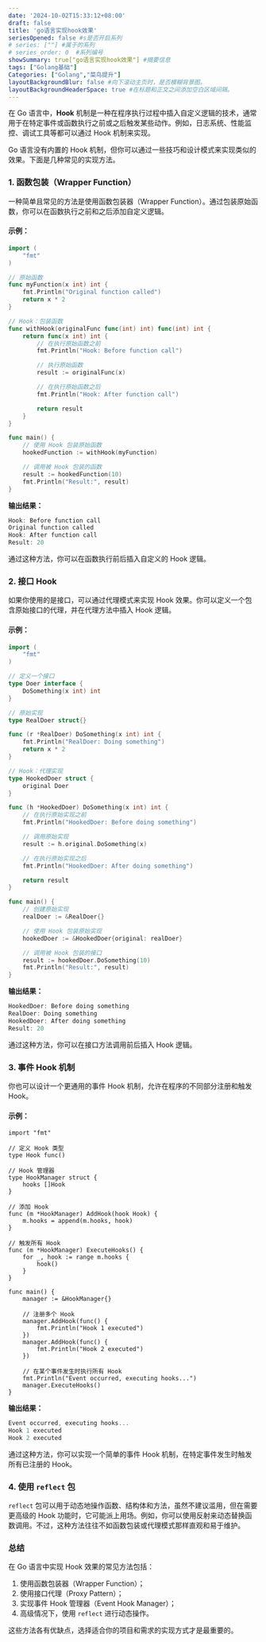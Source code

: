 ```yaml
---
date: '2024-10-02T15:33:12+08:00'
draft: false
title: 'go语言实现hook效果'
seriesOpened: false #s是否开启系列
# series: [""] #属于的系列 
# series_order: 0  #系列编号
showSummary: true["go语言实现hook效果"] #摘要信息
tags: ["Golang基础"]
Categories: ["Golang","菜鸟提升"]
layoutBackgroundBlur: false #向下滚动主页时，是否模糊背景图。
layoutBackgroundHeaderSpace: true #在标题和正文之间添加空白区域间隔。
---
```


在 Go 语言中，**Hook** 机制是一种在程序执行过程中插入自定义逻辑的技术，通常用于在特定事件或函数执行之前或之后触发某些动作。例如，日志系统、性能监控、调试工具等都可以通过 Hook 机制来实现。

Go 语言没有内置的 Hook 机制，但你可以通过一些技巧和设计模式来实现类似的效果。下面是几种常见的实现方法。

### 1. **函数包装（Wrapper Function）**

一种简单且常见的方法是使用函数包装器（Wrapper Function）。通过包装原始函数，你可以在函数执行之前和之后添加自定义逻辑。

#### 示例：

```go
import (
    "fmt"
)

// 原始函数
func myFunction(x int) int {
    fmt.Println("Original function called")
    return x * 2
}

// Hook：包装函数
func withHook(originalFunc func(int) int) func(int) int {
    return func(x int) int {
        // 在执行原始函数之前
        fmt.Println("Hook: Before function call")

        // 执行原始函数
        result := originalFunc(x)

        // 在执行原始函数之后
        fmt.Println("Hook: After function call")

        return result
    }
}

func main() {
    // 使用 Hook 包装原始函数
    hookedFunction := withHook(myFunction)

    // 调用被 Hook 包装的函数
    result := hookedFunction(10)
    fmt.Println("Result:", result)
}
```

**输出结果：**

```c
Hook: Before function call
Original function called
Hook: After function call
Result: 20
```

通过这种方法，你可以在函数执行前后插入自定义的 Hook 逻辑。

### 2. **接口 Hook**

如果你使用的是接口，可以通过代理模式来实现 Hook 效果。你可以定义一个包含原始接口的代理，并在代理方法中插入 Hook 逻辑。

#### 示例：

```go
import (
    "fmt"
)

// 定义一个接口
type Doer interface {
    DoSomething(x int) int
}

// 原始实现
type RealDoer struct{}

func (r *RealDoer) DoSomething(x int) int {
    fmt.Println("RealDoer: Doing something")
    return x * 2
}

// Hook：代理实现
type HookedDoer struct {
    original Doer
}

func (h *HookedDoer) DoSomething(x int) int {
    // 在执行原始实现之前
    fmt.Println("HookedDoer: Before doing something")

    // 调用原始实现
    result := h.original.DoSomething(x)

    // 在执行原始实现之后
    fmt.Println("HookedDoer: After doing something")

    return result
}

func main() {
    // 创建原始实现
    realDoer := &RealDoer{}

    // 使用 Hook 包装原始实现
    hookedDoer := &HookedDoer{original: realDoer}

    // 调用被 Hook 包装的接口
    result := hookedDoer.DoSomething(10)
    fmt.Println("Result:", result)
}
```

**输出结果：**

```c
HookedDoer: Before doing something
RealDoer: Doing something
HookedDoer: After doing something
Result: 20
```

通过这种方法，你可以在接口方法调用前后插入 Hook 逻辑。

### 3. **事件 Hook 机制**

你也可以设计一个更通用的事件 Hook 机制，允许在程序的不同部分注册和触发 Hook。

#### 示例：

```Golang
import "fmt"

// 定义 Hook 类型
type Hook func()

// Hook 管理器
type HookManager struct {
    hooks []Hook
}

// 添加 Hook
func (m *HookManager) AddHook(hook Hook) {
    m.hooks = append(m.hooks, hook)
}

// 触发所有 Hook
func (m *HookManager) ExecuteHooks() {
    for _, hook := range m.hooks {
        hook()
    }
}

func main() {
    manager := &HookManager{}

    // 注册多个 Hook
    manager.AddHook(func() {
        fmt.Println("Hook 1 executed")
    })
    manager.AddHook(func() {
        fmt.Println("Hook 2 executed")
    })

    // 在某个事件发生时执行所有 Hook
    fmt.Println("Event occurred, executing hooks...")
    manager.ExecuteHooks()
}
```

**输出结果：**

```c
Event occurred, executing hooks...
Hook 1 executed
Hook 2 executed
```

通过这种方法，你可以实现一个简单的事件 Hook 机制，在特定事件发生时触发所有已注册的 Hook。

### 4. **使用 `reflect` 包**

`reflect` 包可以用于动态地操作函数、结构体和方法，虽然不建议滥用，但在需要更高级的 Hook 功能时，它可能派上用场。例如，你可以使用反射来动态替换函数调用。不过，这种方法往往不如函数包装或代理模式那样直观和易于维护。

### 总结

在 Go 语言中实现 Hook 效果的常见方法包括：

1. 使用函数包装器（Wrapper Function）；
2. 使用接口代理（Proxy Pattern）；
3. 实现事件 Hook 管理器（Event Hook Manager）；
4. 高级情况下，使用 `reflect` 进行动态操作。

这些方法各有优缺点，选择适合你的项目和需求的实现方式才是最重要的。

